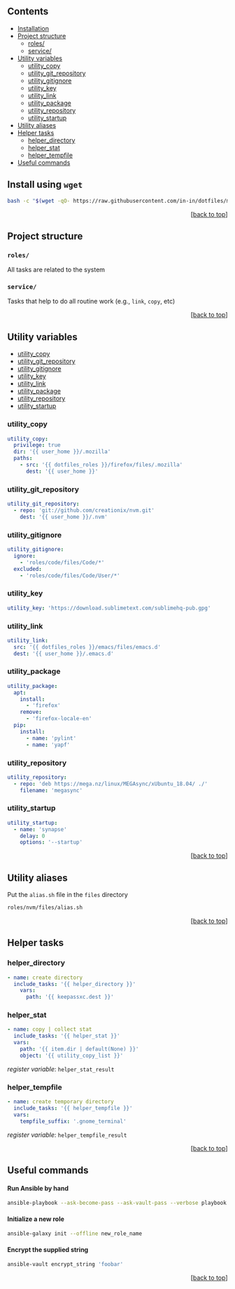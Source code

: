 ## Contents

- [Installation](#install-using-wget)
- [Project structure](#project-structure)
  - [roles/](#roles)
  - [service/](#service)
- [Utility variables](#utility-variables)
  - [utility_copy](#utility_copy)
  - [utility_git_repository](#utility_git_repository)
  - [utility_gitignore](#utility_gitignore)
  - [utility_key](#utility_key)
  - [utility_link](#utility_link)
  - [utility_package](#utility_package)
  - [utility_repository](#utility_repository)
  - [utility_startup](#utility_startup)
- [Utility aliases](#utility-aliases)
- [Helper tasks](#helper-tasks)
  - [helper_directory](#helper_directory)
  - [helper_stat](#helper_stat)
  - [helper_tempfile](#helper_tempfile)
- [Useful commands](#useful-commands)

## Install using `wget`

```bash
bash -c "$(wget -qO- https://raw.githubusercontent.com/in-in/dotfiles/master/install.sh)"
```

<p align="right">[<a href="#contents" title="Back&nbsp;To&nbsp;Top">back to top</a>]</p>

## Project structure

### `roles/`

All tasks are related to the system

### `service/`

Tasks that help to do all routine work (e.g., `link`, `copy`, etc)

<p align="right">[<a href="#contents" title="Back&nbsp;To&nbsp;Top">back to top</a>]</p>

## Utility variables

- [utility_copy](#utility_copy)
- [utility_git_repository](#utility_git_repository)
- [utility_gitignore](#utility_gitignore)
- [utility_key](#utility_key)
- [utility_link](#utility_link)
- [utility_package](#utility_package)
- [utility_repository](#utility_repository)
- [utility_startup](#utility_startup)

### utility_copy

```yaml
utility_copy:
  privilege: true
  dir: '{{ user_home }}/.mozilla'
  paths:
    - src: '{{ dotfiles_roles }}/firefox/files/.mozilla'
      dest: '{{ user_home }}'
```

### utility_git_repository

```yaml
utility_git_repository:
  - repo: 'git://github.com/creationix/nvm.git'
    dest: '{{ user_home }}/.nvm'
```

### utility_gitignore

```yaml
utility_gitignore:
  ignore:
    - 'roles/code/files/Code/*'
  excluded:
    - 'roles/code/files/Code/User/*'
```

### utility_key

```yaml
utility_key: 'https://download.sublimetext.com/sublimehq-pub.gpg'
```

### utility_link

```yaml
utility_link:
  src: '{{ dotfiles_roles }}/emacs/files/emacs.d'
  dest: '{{ user_home }}/.emacs.d'
```

### utility_package

```yaml
utility_package:
  apt:
    install:
      - 'firefox'
    remove:
      - 'firefox-locale-en'
  pip:
    install:
      - name: 'pylint'
      - name: 'yapf'
```

### utility_repository

```yaml
utility_repository:
  - repo: 'deb https://mega.nz/linux/MEGAsync/xUbuntu_18.04/ ./'
    filename: 'megasync'
```

### utility_startup

```yaml
utility_startup:
  - name: 'synapse'
    delay: 0
    options: '--startup'
```

<p align="right">[<a href="#contents" title="Back&nbsp;To&nbsp;Top">back to top</a>]</p>

## Utility aliases

Put the `alias.sh` file in the `files` directory

```bash
roles/nvm/files/alias.sh
```

<p align="right">[<a href="#contents" title="Back&nbsp;To&nbsp;Top">back to top</a>]</p>

## Helper tasks

### helper_directory

```yaml
- name: create directory
  include_tasks: '{{ helper_directory }}'
    vars:
      path: '{{ keepassxc.dest }}'
```

### helper_stat

```yaml
- name: copy | collect stat
  include_tasks: '{{ helper_stat }}'
  vars:
    path: '{{ item.dir | default(None) }}'
    object: '{{ utility_copy_list }}'
```

_register variable_: `helper_stat_result`

### helper_tempfile

```yaml
- name: create temporary directory
  include_tasks: '{{ helper_tempfile }}'
  vars:
    tempfile_suffix: '.gnome_terminal'
```

_register variable_: `helper_tempfile_result`

<p align="right">[<a href="#contents" title="Back&nbsp;To&nbsp;Top">back to top</a>]</p>

## Useful commands

#### Run Ansible by hand

```bash
ansible-playbook --ask-become-pass --ask-vault-pass --verbose playbook.yml
```

#### Initialize a new role

```bash
ansible-galaxy init --offline new_role_name
```

#### Encrypt the supplied string

```bash
ansible-vault encrypt_string 'foobar'
```

<p align="right">[<a href="#contents" title="Back&nbsp;To&nbsp;Top">back to top</a>]</p>
